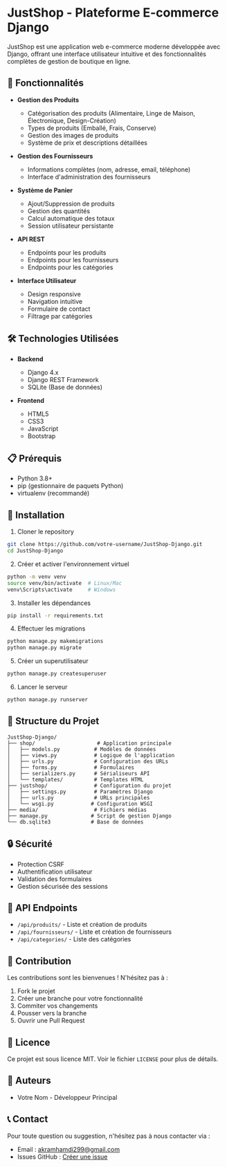# JustShop - Plateforme E-commerce Django

JustShop est une application web e-commerce moderne développée avec Django, offrant une interface utilisateur intuitive et des fonctionnalités complètes de gestion de boutique en ligne.

## 🌟 Fonctionnalités

- **Gestion des Produits**
  - Catégorisation des produits (Alimentaire, Linge de Maison, Électronique, Design-Création)
  - Types de produits (Emballé, Frais, Conserve)
  - Gestion des images de produits
  - Système de prix et descriptions détaillées

- **Gestion des Fournisseurs**
  - Informations complètes (nom, adresse, email, téléphone)
  - Interface d'administration des fournisseurs

- **Système de Panier**
  - Ajout/Suppression de produits
  - Gestion des quantités
  - Calcul automatique des totaux
  - Session utilisateur persistante

- **API REST**
  - Endpoints pour les produits
  - Endpoints pour les fournisseurs
  - Endpoints pour les catégories

- **Interface Utilisateur**
  - Design responsive
  - Navigation intuitive
  - Formulaire de contact
  - Filtrage par catégories

## 🛠️ Technologies Utilisées

- **Backend**
  - Django 4.x
  - Django REST Framework
  - SQLite (Base de données)

- **Frontend**
  - HTML5
  - CSS3
  - JavaScript
  - Bootstrap

## 📋 Prérequis

- Python 3.8+
- pip (gestionnaire de paquets Python)
- virtualenv (recommandé)

## 🚀 Installation

1. Cloner le repository
```bash
git clone https://github.com/votre-username/JustShop-Django.git
cd JustShop-Django
```

2. Créer et activer l'environnement virtuel
```bash
python -m venv venv
source venv/bin/activate  # Linux/Mac
venv\Scripts\activate     # Windows
```

3. Installer les dépendances
```bash
pip install -r requirements.txt
```

4. Effectuer les migrations
```bash
python manage.py makemigrations
python manage.py migrate
```

5. Créer un superutilisateur
```bash
python manage.py createsuperuser
```

6. Lancer le serveur
```bash
python manage.py runserver
```

## 📁 Structure du Projet

```
JustShop-Django/
├── shop/                    # Application principale
│   ├── models.py           # Modèles de données
│   ├── views.py            # Logique de l'application
│   ├── urls.py             # Configuration des URLs
│   ├── forms.py            # Formulaires
│   ├── serializers.py      # Sérialiseurs API
│   └── templates/          # Templates HTML
├── justshop/               # Configuration du projet
│   ├── settings.py         # Paramètres Django
│   ├── urls.py             # URLs principales
│   └── wsgi.py            # Configuration WSGI
├── media/                  # Fichiers médias
├── manage.py              # Script de gestion Django
└── db.sqlite3             # Base de données
```

## 🔒 Sécurité

- Protection CSRF
- Authentification utilisateur
- Validation des formulaires
- Gestion sécurisée des sessions

## 📝 API Endpoints

- `/api/produits/` - Liste et création de produits
- `/api/fournisseurs/` - Liste et création de fournisseurs
- `/api/categories/` - Liste des catégories

## 🤝 Contribution

Les contributions sont les bienvenues ! N'hésitez pas à :

1. Fork le projet
2. Créer une branche pour votre fonctionnalité
3. Commiter vos changements
4. Pousser vers la branche
5. Ouvrir une Pull Request

## 📄 Licence

Ce projet est sous licence MIT. Voir le fichier `LICENSE` pour plus de détails.

## 👥 Auteurs

- Votre Nom - Développeur Principal

## 📞 Contact

Pour toute question ou suggestion, n'hésitez pas à nous contacter via :
- Email : akramhamdi299@gmail.com
- Issues GitHub : [Créer une issue](https://github.com/votre-username/JustShop-Django/issues) 